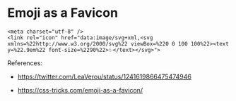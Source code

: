 # Emoji as a Favicon


```
<meta charset="utf-8" />
<link rel="icon" href="data:image/svg+xml,<svg xmlns=%22http://www.w3.org/2000/svg%22 viewBox=%220 0 100 100%22><text y=%22.9em%22 font-size=%2290%22>✨</text></svg>">
```

References: 

* https://twitter.com/LeaVerou/status/1241619866475474946

* https://css-tricks.com/emoji-as-a-favicon/
